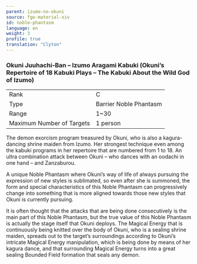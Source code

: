 ```yaml
---
parent: izumo-no-okuni
source: fgo-material-xiv
id: noble-phantasm
language: en
weight: 3
profile: true
translation: "Clyton"
---
```


### Okuni Juuhachi-Ban – Izumo Aragami Kabuki (Okuni’s Repertoire of 18 Kabuki Plays – The Kabuki About the Wild God of Izumo)

<table>
  <tr><td>Rank</td><td>C</td></tr>
  <tr><td>Type</td><td>Barrier Noble Phantasm</td></tr>
  <tr><td>Range</td><td>1~30</td></tr>
  <tr><td>Maximum Number of Targets</td><td>1 person</td></tr>
</table>

The demon exorcism program treasured by Okuni, who is also a kagura-dancing shrine maiden from Izumo. Her strongest technique even among the kabuki programs in her repertoire that are numbered from 1 to 18. An ultra combination attack between Okuni – who dances with an oodachi in one hand – and Zanzaburou.

A unique Noble Phantasm where Okuni’s way of life of always pursuing the expression of new styles is sublimated, so even after she is summoned, the form and special characteristics of this Noble Phantasm can progressively change into something that is more aligned towards those new styles that Okuni is currently pursuing.

It is often thought that the attacks that are being done consecutively is the main part of this Noble Phantasm, but the true value of this Noble Phantasm is actually the stage itself that Okuni deploys. The Magical Energy that is continuously being knitted over the body of Okuni, who is a sealing shrine maiden, spreads out to the target’s surroundings according to Okuni’s intricate Magical Energy manipulation, which is being done by means of her kagura dance, and that surrounding Magical Energy turns into a great sealing Bounded Field formation that seals any demon.
